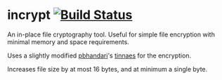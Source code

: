 incrypt [![Build Status](https://travis-ci.org/olanmatt/incrypt.svg?branch=master)](https://travis-ci.org/olanmatt/incrypt)
=======

An in-place file cryptography tool. Useful for simple file encryption with minimal memory and space requirements.

Uses a slightly modified [pbhandari](https://github.com/pbhandari)'s
[tinnaes](https://github.com/pbhandari/tinnaes) for the encryption.

Increases file size by at most 16 bytes, and at minimum a single byte.
